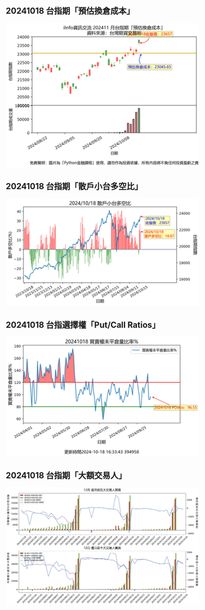 ## 20241018 台指期「預估換倉成本」
![](images/txfcost.png)

## 20241018 台指期「散戶小台多空比」
![](images/bbiri.png)

## 20241018 台指選擇權「Put/Call Ratios」
![](images/pcratio.png)

## 20241018 台指期「大額交易人」
![](images/blocktrade.png)

